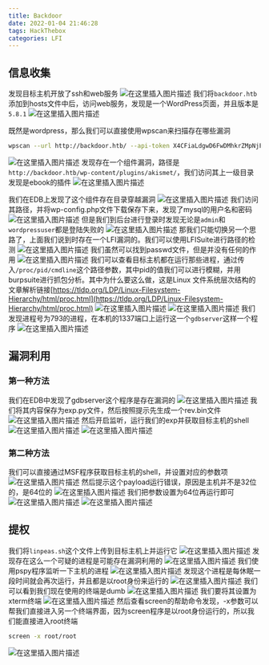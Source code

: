 ```yaml
---
title: Backdoor
date: 2022-01-04 21:46:28
tags: HackThebox
categories: LFI
---
```


## 信息收集
发现目标主机开放了ssh和web服务
![在这里插入图片描述](https://img-blog.csdnimg.cn/91c55463b8894dfc8281797fa545de3c.png?x-oss-process=image/watermark,type_d3F5LXplbmhlaQ,shadow_50,text_Q1NETiBA5bmz5Yeh55qE5a2m6ICF,size_20,color_FFFFFF,t_70,g_se,x_16)
我们将`backdoor.htb`添加到hosts文件中后，访问web服务，发现是一个WordPress页面，并且版本是`5.8.1`
![在这里插入图片描述](https://img-blog.csdnimg.cn/fc20025359b542d092eda73dfd36dc39.png?x-oss-process=image/watermark,type_d3F5LXplbmhlaQ,shadow_50,text_Q1NETiBA5bmz5Yeh55qE5a2m6ICF,size_20,color_FFFFFF,t_70,g_se,x_16)

<!--more-->

既然是wordpress，那么我们可以直接使用wpscan来扫描存在哪些漏洞

```bash
wpscan --url http://backdoor.htb/ --api-token X4CFiaLdgwD6FwDMhkrZMpNjFDZ7Ex6DWqlcPM9DVic --enumerate p,u --plugins-detection aggressive
```
![在这里插入图片描述](https://img-blog.csdnimg.cn/c7c8fb81233a4b49b06e3d757078c9dd.png?x-oss-process=image/watermark,type_d3F5LXplbmhlaQ,shadow_50,text_Q1NETiBA5bmz5Yeh55qE5a2m6ICF,size_20,color_FFFFFF,t_70,g_se,x_16)
发现存在一个组件漏洞，路径是`http://backdoor.htb/wp-content/plugins/akismet/`，我们访问其上一级目录发现是ebook的插件
![在这里插入图片描述](https://img-blog.csdnimg.cn/59ce377ff44443e0ae407e8028b768a1.png?x-oss-process=image/watermark,type_d3F5LXplbmhlaQ,shadow_50,text_Q1NETiBA5bmz5Yeh55qE5a2m6ICF,size_20,color_FFFFFF,t_70,g_se,x_16)

<!--more-->

我们在EDB上发现了这个组件存在目录穿越漏洞
![在这里插入图片描述](https://img-blog.csdnimg.cn/c15aaa1c2f99402aa234d95d4ba7d7ff.png?x-oss-process=image/watermark,type_d3F5LXplbmhlaQ,shadow_50,text_Q1NETiBA5bmz5Yeh55qE5a2m6ICF,size_20,color_FFFFFF,t_70,g_se,x_16)
我们访问其路径，并将wp-config.php文件下载保存下来，发现了mysql的用户名和密码
![在这里插入图片描述](https://img-blog.csdnimg.cn/9276f5329d5444d1a4e7f701f2b2b3e5.png?x-oss-process=image/watermark,type_d3F5LXplbmhlaQ,shadow_50,text_Q1NETiBA5bmz5Yeh55qE5a2m6ICF,size_20,color_FFFFFF,t_70,g_se,x_16)
但是我们到后台进行登录时发现无论是`admin`和`wordpressuser`都是登陆失败的
![在这里插入图片描述](https://img-blog.csdnimg.cn/d7d52ae101994365b067e0463284ecec.png?x-oss-process=image/watermark,type_d3F5LXplbmhlaQ,shadow_50,text_Q1NETiBA5bmz5Yeh55qE5a2m6ICF,size_20,color_FFFFFF,t_70,g_se,x_16)
那我们只能切换另一个思路了，上面我们说到时存在一个LFI漏洞的。我们可以使用LFISuite进行路径的检测
![在这里插入图片描述](https://img-blog.csdnimg.cn/12af5d4372a042a783fd87b77f83506d.png?x-oss-process=image/watermark,type_d3F5LXplbmhlaQ,shadow_50,text_Q1NETiBA5bmz5Yeh55qE5a2m6ICF,size_20,color_FFFFFF,t_70,g_se,x_16)
我们虽然可以找到passwd文件，但是并没有任何的作用
![在这里插入图片描述](https://img-blog.csdnimg.cn/be7eb457f68b4b6799558545455b690c.png?x-oss-process=image/watermark,type_d3F5LXplbmhlaQ,shadow_50,text_Q1NETiBA5bmz5Yeh55qE5a2m6ICF,size_20,color_FFFFFF,t_70,g_se,x_16)
我们可以查看目标主机都在运行那些进程，通过传入`/proc/pid/cmdline`这个路径参数，其中pid的值我们可以进行模糊，并用burpsuite进行抓包分析。其中为什么要这么做，这是Linux 文件系统层次结构的文章解析链接[https://tldp.org/LDP/Linux-Filesystem-Hierarchy/html/proc.html](https://tldp.org/LDP/Linux-Filesystem-Hierarchy/html/proc.html)
![在这里插入图片描述](https://img-blog.csdnimg.cn/bffa7223627d4dfe8db4b137b4984909.png?x-oss-process=image/watermark,type_d3F5LXplbmhlaQ,shadow_50,text_Q1NETiBA5bmz5Yeh55qE5a2m6ICF,size_20,color_FFFFFF,t_70,g_se,x_16)
![在这里插入图片描述](https://img-blog.csdnimg.cn/2a11eb47eaea430685df1782909d56fc.png?x-oss-process=image/watermark,type_d3F5LXplbmhlaQ,shadow_50,text_Q1NETiBA5bmz5Yeh55qE5a2m6ICF,size_20,color_FFFFFF,t_70,g_se,x_16)
我们发现进程号为793的进程，在本机的1337端口上运行这一个`gdbserver`这样一个程序
![在这里插入图片描述](https://img-blog.csdnimg.cn/f4483a61544247d282456891a4d1f1dc.png?x-oss-process=image/watermark,type_d3F5LXplbmhlaQ,shadow_50,text_Q1NETiBA5bmz5Yeh55qE5a2m6ICF,size_20,color_FFFFFF,t_70,g_se,x_16)

## 漏洞利用
### 第一种方法
我们在EDB中发现了gdbserver这个程序是存在漏洞的
![在这里插入图片描述](https://img-blog.csdnimg.cn/abd8f238cf054450a79a3a3d13e79783.png?x-oss-process=image/watermark,type_d3F5LXplbmhlaQ,shadow_50,text_Q1NETiBA5bmz5Yeh55qE5a2m6ICF,size_20,color_FFFFFF,t_70,g_se,x_16)
我们将其内容保存为exp.py文件，然后按照提示先生成一个rev.bin文件
![在这里插入图片描述](https://img-blog.csdnimg.cn/54d8c0fbe2bc4a9590f41b6770b2bee0.png)
然后开启监听，运行我们的exp并获取目标主机的shell
![在这里插入图片描述](https://img-blog.csdnimg.cn/1da19bb296474d1fa28f040adfacede6.png)
![在这里插入图片描述](https://img-blog.csdnimg.cn/6b571bba98c44cfe92c049f327069088.png?x-oss-process=image/watermark,type_d3F5LXplbmhlaQ,shadow_50,text_Q1NETiBA5bmz5Yeh55qE5a2m6ICF,size_20,color_FFFFFF,t_70,g_se,x_16)
### 第二种方法
我们可以直接通过MSF程序获取目标主机的shell，并设置对应的参数项
![在这里插入图片描述](https://img-blog.csdnimg.cn/a0817ecc48414e04ba28a8126f1f05a8.png?x-oss-process=image/watermark,type_d3F5LXplbmhlaQ,shadow_50,text_Q1NETiBA5bmz5Yeh55qE5a2m6ICF,size_20,color_FFFFFF,t_70,g_se,x_16)
然后提示这个payload运行错误，原因是主机并不是32位的，是64位的
![在这里插入图片描述](https://img-blog.csdnimg.cn/c9995cd3ea9b4b509c347aa0508635b0.png?x-oss-process=image/watermark,type_d3F5LXplbmhlaQ,shadow_50,text_Q1NETiBA5bmz5Yeh55qE5a2m6ICF,size_20,color_FFFFFF,t_70,g_se,x_16)
我们把参数设置为64位再运行即可
![在这里插入图片描述](https://img-blog.csdnimg.cn/5ab52ced97f449338a1cd14d20707741.png?x-oss-process=image/watermark,type_d3F5LXplbmhlaQ,shadow_50,text_Q1NETiBA5bmz5Yeh55qE5a2m6ICF,size_20,color_FFFFFF,t_70,g_se,x_16)
![在这里插入图片描述](https://img-blog.csdnimg.cn/0950beedec5c4b9894654396d09fd96c.png?x-oss-process=image/watermark,type_d3F5LXplbmhlaQ,shadow_50,text_Q1NETiBA5bmz5Yeh55qE5a2m6ICF,size_20,color_FFFFFF,t_70,g_se,x_16)

## 提权
我们将`linpeas.sh`这个文件上传到目标主机上并运行它
![在这里插入图片描述](https://img-blog.csdnimg.cn/ace832b109ac4ca391a07343bc66a62b.png?x-oss-process=image/watermark,type_d3F5LXplbmhlaQ,shadow_50,text_Q1NETiBA5bmz5Yeh55qE5a2m6ICF,size_20,color_FFFFFF,t_70,g_se,x_16)
发现存在这么一个可疑的进程是可能存在漏洞利用的
![在这里插入图片描述](https://img-blog.csdnimg.cn/9219d9c4acde429db32f97840917256e.png)
我们使用pspy程序监听一下主机的进程
![在这里插入图片描述](https://img-blog.csdnimg.cn/a2824fa9dada431e948761bc432f95f6.png?x-oss-process=image/watermark,type_d3F5LXplbmhlaQ,shadow_50,text_Q1NETiBA5bmz5Yeh55qE5a2m6ICF,size_20,color_FFFFFF,t_70,g_se,x_16)
发现这个进程是每休眠一段时间就会再次运行，并且都是以root身份来运行的
![在这里插入图片描述](https://img-blog.csdnimg.cn/597c98a3121744a98ac64e76c51564aa.png?x-oss-process=image/watermark,type_d3F5LXplbmhlaQ,shadow_50,text_Q1NETiBA5bmz5Yeh55qE5a2m6ICF,size_20,color_FFFFFF,t_70,g_se,x_16)
我们可以看到我们现在使用的终端是dumb
![在这里插入图片描述](https://img-blog.csdnimg.cn/9e65175ae79346ecb3631d670afba0e1.png)
我们要将其设置为xterm终端
![在这里插入图片描述](https://img-blog.csdnimg.cn/eab51c482a6c47ef9827e3de470b933f.png)
然后查看screen的帮助命令发现，-x参数可以帮我们直接进入另一个终端界面，因为screen程序是以root身份运行的，所以我们能直接进入root终端

```bash
screen -x root/root
```
![在这里插入图片描述](https://img-blog.csdnimg.cn/c8e276d5bacf4eeba50d6692a9160185.png)
